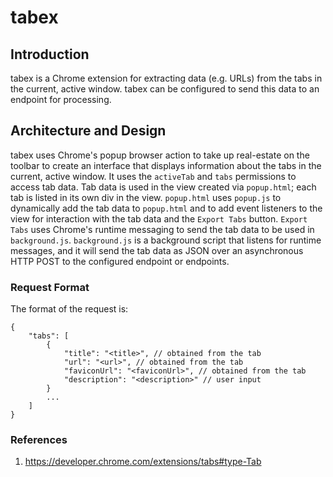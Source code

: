 # tabex

## Introduction
tabex is a Chrome extension for extracting data (e.g. URLs) from the tabs in the current, active window.
tabex can be configured to send this data to an endpoint for processing.

## Architecture and Design
tabex uses Chrome's popup browser action to take up real-estate on the toolbar
to create an interface that displays information about the tabs in the current,
active window. It uses the `activeTab` and `tabs` permissions
to access tab data. Tab data is used in the view created via `popup.html`; each tab is listed in
its own div in the view. `popup.html` uses `popup.js` to dynamically add the tab data
to `popup.html` and to add event listeners to the view for interaction with the tab
data and the `Export Tabs` button. `Export Tabs` uses Chrome's runtime messaging to
send the tab data to be used in `background.js`. `background.js` is a background script
that listens for runtime messages, and it will send the tab data as JSON over an
asynchronous HTTP POST to the configured endpoint or endpoints.

### Request Format
The format of the request is:

```
{
    "tabs": [
        {
            "title": "<title>", // obtained from the tab
            "url": "<url>", // obtained from the tab
            "faviconUrl": "<faviconUrl>", // obtained from the tab
            "description": "<description>" // user input
        }
        ...
    ]
}
```


### References
1. https://developer.chrome.com/extensions/tabs#type-Tab
